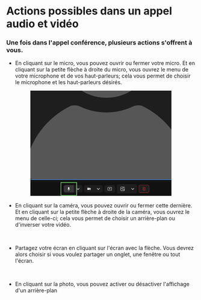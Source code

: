 # Actions possibles dans un appel audio et vidéo

### Une fois dans l'appel conférence, plusieurs actions s'offrent à vous.

*   En cliquant sur le micro, vous pouvez ouvrir ou fermer votre micro. Et en cliquant sur la petite flèche à droite du micro, vous ouvrez le menu de votre microphone et de vos haut-parleurs; cela vous permet de choisir le microphone et les haut-parleurs désirés.

    &#x20;

    <div align="left"><figure><img src="../../.gitbook/assets/action-possible-dans-un-appel-audio-et-video - Micro.png" alt="" width="375"><figcaption></figcaption></figure></div>

&#x20;

*   En cliquant sur la caméra, vous pouvez ouvrir ou fermer cette dernière. Et en cliquant sur la petite flèche à droite de la caméra, vous ouvrez le menu de celle-ci; cela vous permet de choisir un arrière-plan ou d'inverser votre vidéo.

    &#x20;

    <div align="left"><figure><img src="../../.gitbook/assets/action-possible-dans-un-appel-audio-et-video - caméra.png" alt="" width="375"><figcaption></figcaption></figure></div>

&#x20;

*   Partagez votre écran en cliquant sur l'écran avec la flèche. Vous devrez alors choisir si vous voulez partager un onglet, une fenêtre ou tout l'écran.

    &#x20;

    <div align="left"><figure><img src="../../.gitbook/assets/action-possible-dans-un-appel-audio-et-video - Partage décran.png" alt="" width="375"><figcaption></figcaption></figure></div>

&#x20;

*   En cliquant sur la photo, vous pouvez activer ou désactiver l'affichage d'un arrière-plan

    &#x20;

    <div align="left"><figure><img src="../../.gitbook/assets/action-possible-dans-un-appel-audio-et-video - Mettre un fon d&#x27;écran.png" alt="" width="375"><figcaption></figcaption></figure></div>
